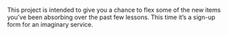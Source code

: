 This project is intended to give you a chance to flex some of the new items you’ve been absorbing over the past few lessons. This time it’s a sign-up form for an imaginary service.